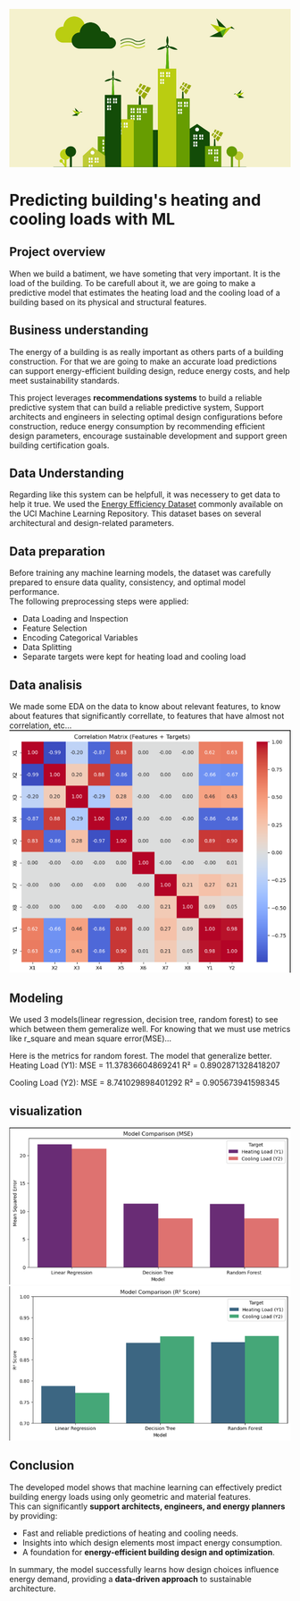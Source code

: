 ![enter image description here](images/energy2.png)
# Predicting building's heating and cooling loads with ML
## Project overview
When we build a batiment, we have someting that very important. It is the load of the building. To be carefull about it, we are going to make a predictive model that estimates the heating load and the cooling load of a building based on its physical and structural features.
## Business understanding
The energy of a building is as really important as others parts of a building construction. For that we are going to make an accurate load predictions can support energy-efficient building design, reduce energy costs, and help meet sustainability standards.

This project leverages **recommendations systems** to build a reliable predictive system that can build a reliable predictive system, Support architects and engineers in selecting optimal design configurations before construction, reduce energy consumption by recommending efficient design parameters, encourage sustainable development and support green building certification goals.
## Data Understanding
Regarding like this system can be helpfull, it was necessery to get data to help it true. We used the [Energy Efficiency Dataset](https://archive.ics.uci.edu/dataset/242/energy+efficiency) commonly available on the UCI Machine Learning Repository. This dataset bases on several architectural and design-related parameters.

## Data preparation
Before training any machine learning models, the dataset was carefully prepared to ensure data quality, consistency, and optimal model performance.  
The following preprocessing steps were applied:
- Data Loading and Inspection
- Feature Selection
- Encoding Categorical Variables
- Data Splitting
- Separate targets were kept for heating load and cooling load
## Data analisis
We made some EDA on the data to know about relevant features, to know about features that significantly correllate, to features that have almost not correlation, etc...
![enter image description here](images/corr_matrix.png)
## Modeling
We used 3 models(linear regression, decision tree, random forest) to see which between them gemeralize well. For knowing that we must use metrics like r_square and mean square error(MSE)...

Here is the metrics for random forest. The model that generalize better.
Heating Load (Y1):
MSE = 11.37836604869241
R² = 0.8902871328418207

Cooling Load (Y2):
MSE = 8.741029898401292
R² = 0.905673941598345

## visualization
![enter image description here](images/mse.png)
![enter image description here](images/rsquare.png)
## Conclusion

The developed model shows that machine learning can effectively predict building energy loads using only geometric and material features.  
This can significantly **support architects, engineers, and energy planners** by providing:
- Fast and reliable predictions of heating and cooling needs.  
- Insights into which design elements most impact energy consumption.  
- A foundation for **energy-efficient building design and optimization**.

In summary, the model successfully learns how design choices influence energy demand, providing a **data-driven approach** to sustainable architecture.
